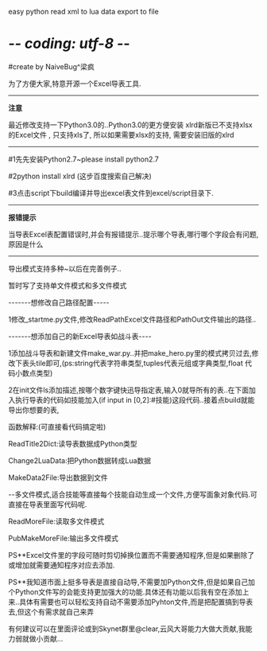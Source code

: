 easy python read xml to lua data export to file
# -*- coding: utf-8 -*-

#create by NaiveBug^梁疯

为了方便大家,特意开源一个Excel导表工具.

--------------
**注意**

最近修改支持一下Python3.0的..Python3.0的更方便安装
xlrd新版已不支持xlsx的Excel文件 , 只支持xls了, 所以如果需要xlsx的支持, 需要安装旧版的xlrd

------------
#1先先安装Python2.7~please install python2.7

#2python install xlrd (这步百度搜索自己解决)

#3点击script下build编译并导出excel表文件到excel/script目录下.

------------
**报错提示**

当导表Excel表配置错误时,并会有报错提示..提示哪个导表,哪行哪个字段会有问题,原因是什么

------------

导出模式支持多种~以后在完善例子..

暂时写了支持单文件模式和多文件模式

-------想修改自己路径配置-----

1修改_startme.py文件,修改ReadPathExcel文件路径和PathOut文件输出的路径..

-------想添加自己的新Excel导表如战斗表----

1添加战斗导表和新建文件make_war.py..并把make_hero.py里的模式拷贝过去,修改下表头tile即可,(ps:string代表字符串类型,tuples代表元组或字典类型,float
代码小数点类型)

2在init文件ls添加描述,按哪个数字键快迅导指定表,输入0就导所有的表..在下面加入执行导表的代码如技能加入(if input in [0,2]:#技能)这段代码..接着点build就能导出你想要的表,

函数解释:(可直接看代码搞定啦)

ReadTitle2Dict:读导表数据成Python类型

Change2LuaData:把Python数据转成Lua数据

MakeData2File:导出数据到文件

--多文件模式,适合技能等直接每个技能自动生成一个文件,方便写面象对象代码.可直接在导表里面写代码呢.

ReadMoreFile:读取多文件模式

PubMakeMoreFile:输出多文件模式

PS**Excel文件里的字段可随时剪切掉换位置而不需要通知程序,但是如果删除了或增加就需要通知程序对应去添加.

PS**我知道市面上挺多导表是直接自动导,不需要加Python文件,但是如果自己加个Python文件写的会能支持更加强大的功能.具体还有功能以后我有空在添加上来..具体有需要也可以轻松支持自动不需要添加Pyhton文件,而是把配置搞到导表去,但这个有需求就自己来弄

有何建议可以在里面评论或到Skynet群里@clear,云风大哥能力大做大贡献,我能力弱就做小贡献...



 
